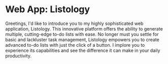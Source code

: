 # Web App: Listology
Greetings, I'd like to introduce you to my highly sophisticated web application, Listology. This innovative platform offers the ability to generate multiple, cutting-edge to-do lists with ease. No longer must you settle for basic and lackluster task management, Listology empowers you to create advanced to-do lists with just the click of a button. I implore you to experience its capabilities and see the difference it can make in your daily productivity.
